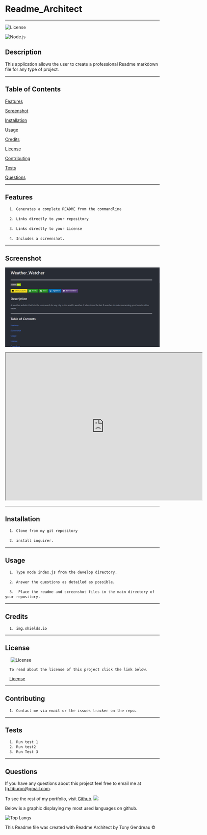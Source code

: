 # Readme_Architect
---

  ![License](https://img.shields.io/github/license/tgtiburon/Readme_Architect?style=flat-square)
  
  ![Node.js](https://img.shields.io/badge/Node.js-43853D?style=for-the-badge&logo=node.js&logoColor=white) 
## Description

This application allows the user to create a professional Readme markdown file for any type of project. 

---
  ## Table of Contents

  [Features](#features)

  [Screenshot](#screenshot)

  [Installation](#installation)
    
  [Usage](#usage)
    
  [Credits](#credits)
    
  [License](#license)
    
  [Contributing](#contributing)
    
  [Tests](#tests)

  [Questions](#questions)
  
  

---

## Features

      1. Generates a complete README from the commandline 

      2. Links directly to your repository 

      3. Links directly to your License 

      4. Includes a screenshot. 
---

## Screenshot 
  ![](ReadME_Architect.PNG)

  
  <iframe src="https://drive.google.com/file/d/1soa3qjEEMhE1Rb5K3XjW1956j46D0z1M/preview" width="640" height="480"></iframe>
  
  

  ---

  ## Installation

      1. Clone from my git repository 

      2. install inquirer. 
---
  ## Usage

      1. Type node index.js from the develop directory. 

      2. Answer the questions as detailed as possible. 

      3.  Place the readme and screenshot files in the main directory of your repository. 
---
  ## Credits

      1. img.shields.io 

  ---
  ## License 

  &emsp; ![License](https://img.shields.io/github/license/tgtiburon/Readme_Architect?style=flat-square)

      To read about the license of this project click the link below.

  &emsp;[License](https://github.com/tgtiburon/Readme_Architect/blob/main/LICENSE) 

  ---
  ## Contributing

      1. Contact me via email or the issues tracker on the repo. 
---
  ## Tests
      1. Run test 1 
      2. Run test2 
      3. Run Test 3 

---
## Questions

If you have any questions about this project feel free to email me at <tg.tiburon@gmail.com>.  

To see the rest of my portfolio, visit [Github](https://github.com/tgtiburon).
![](./images/GitHub-Mark-32px.png)

Below is a graphic displaying my most used languages on github.

![Top Langs](https://github-readme-stats.vercel.app/api/top-langs/?username=tgtiburon)


This Readme file was created with Readme Architect by Tony Gendreau &copy;
